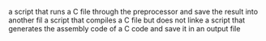  a script that runs a C file through the preprocessor and save the result into another fil
a script that compiles a C file but does not linke
a script that generates the assembly code of a C code and save it in an output file

